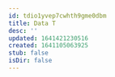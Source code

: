 ```yaml
---
id: tdio1yvep7cwhth9gme0dbm
title: Data T
desc: ''
updated: 1641421230516
created: 1641105063925
stub: false
isDir: false
---
```




